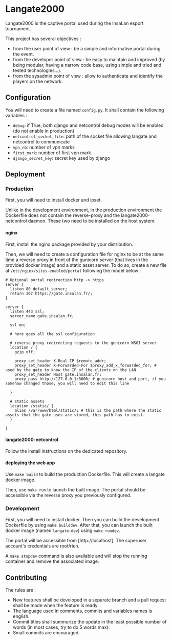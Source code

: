# Langate2000

Langate2000 is the captive portal used during the InsaLan esport tournament.

This project has several objectives :

* from the user point of view : be a simple and informative portal during the event.
* from the developer point of view : be easy to maintain and improved (by being modular, having a narrow code base, using simple and tried and tested technologies...).
* from the sysadmin point of view : allow to authenticate and identify the players on the network.

## Configuration

You will need to create a file named `config.py`.
It shall contain the following variables :
* `debug`: if True, both django and netcontrol debug modes will be enabled (do not enable in production)
* `netcontrol_socket_file`: path of the socket file allowing langate and netcontrol to communicate
* `vpn_nb`: number of vpn marks
* `first_mark`: number of first vpn mark
* `django_secret_key`: secret key used by django

## Deployment

### Production

First, you will need to install docker and ipset.

Unlike in the development environment, in the production environment the Dockerfile does not contain the reverse-proxy and the langate2000-netcontrol daemon. These two need to be installed on the host system.

#### nginx

First, install the nginx package provided by your distribution.

Then, we will need to create a configuration file for nginx to be at the same time a reverse proxy in front of the gunicorn server (that lives in the provided docker image) and a static asset server. To do so, create a new file at `/etc/nginx/sites-enabled/portal` following the model below :

```nginx
# Optional portal redirection http -> https
server {
  listen 80 default_server;
  return 307 https://gate.insalan.fr/;
}

server {
  listen 443 ssl;
  server_name gate.insalan.fr;
  
  ssl on;
  
  # here goes all the ssl configuration
  
  # reverse proxy redirecting requests to the gunicorn WSGI server
  location / {
  	gzip off;
  	
  	proxy_set_header X-Real-IP $remote_addr;
  	proxy_set_header X-Forwarded-For $proxy_add_x_forwarded_for; # used by the gate to know the IP of the clients on the LAN
  	proxy_set_header Host gate.insalan.fr;
  	proxy_pass http://127.0.0.1:8000; # gunicorn host and port, if you somehow changed those, you will need to edit this line
  	
  }
  
  # static assets
  location /static/ {
  	alias /var/www/html/static/; # this is the path where the static assets that the gate uses are stored, this path has to exist.
  }

}

```

#### langate2000-netcontrol

Follow the install instructions on the dedicated repository.

#### deploying the web app

Use `make build` to build the production Dockerfile.
This will create a langate docker image.

Then, use `make run` to launch the built image.
The portal should be accessible via the reverse proxy you previously configured.

### Development

First, you will need to install docker.
Then you can build the development Dockerfile by using `make builddev`.
After that, you can launch the built docker image (named `langate-dev`) using `make rundev`.

The portal will be accessible from [http://localhost].
The superuser account's credentials are root/rien.

A `make stopdev` command is also available and will stop the running container and remove the associated image.

## Contributing

The rules are : 
* New features shall be developed in a separate branch and a pull request shall be made when the feature is ready.
* The language used in comments, commits and variables names is english.
* Commit titles shall summurize the update in the least possible number of words (in most cases, try to do 5 words max).
* Small commits are encouraged.
